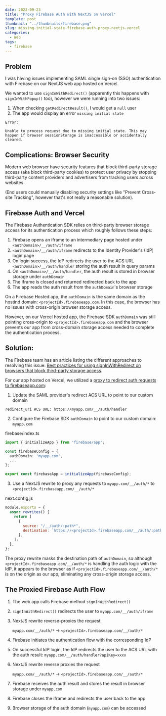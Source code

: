 ```yaml
---
date: 2023-09-23
title: "Proxy Firebase Auth with NextJS on Vercel"
template: post
thumbnail: "../thumbnails/firebase.png"
slug: missing-initial-state-firebase-auth-proxy-nextjs-vercel
categories:
  - Web
tags:
  - firebase
---
```


## Problem

I was having issues implementing SAML single sign-on (SSO) authentication with Firebase on our NextJS web app hosted on Vercel.

We wanted to use `signInWithRedirect()` (apparently this happens with `signInWithPopup()` too), however we were running into two issues:

1. When checking `getRedirectResult()`, I would get a `null` user
2. The app would display an error `missing initial state`

```terminal
Error:

Unable to process request due to missing initial state. This may happen if browser sessionStorage is inaccessible or accidentally cleared.
```

## Complications: Browser Security

Modern web browser have security features that block third-party storage access (aka block third-party cookies) to protect user privacy by stopping third-party content providers and advertisers from tracking users across websites.

(End users could manually disabling security settings like "Prevent Cross-site Tracking", however that's not really a reasonable solution).

## Firebase Auth and Vercel

The Firebase Authentication SDK relies on third-party browser storage access for its authentication process which roughly follows these steps:

1. Firebase opens an iframe to an intermediary page hosted under `<authDomain>/__/auth/iframe`
2. `<authDomain>/__/auth/iframe` redirects to the Identity Provider's (IdP) login page
3. On login success, the IdP redirects the user to the ACS URL `<authDomain>/__/auth/handler` storing the auth result in query params
4. On `<authDomain>/__/auth/handler`, the auth result is stored in browser storage under `authDomain`
5. The iframe is closed and returned redirected back to the app
6. The app reads the auth result from the `authDomain`'s browser storage

On a Firebase Hosted app, the `authDomain` is the same domain as the hostind domain: `<projectId>.firebaseapp.com`. In this case, the browser has no issues with cross-origin browser storage access.

However, on our Vercel hosted app, the Firebase SDK `authDomain` was still pointing cross-origin to `<projectId>.firebaseapp.com` and the browser prevents our app from cross-domain storage access needed to complete the authentication process.

## Solution:

The Firebase team has an article listing the different approaches to resolving this issue: <a href='https://firebase.google.com/docs/auth/web/redirect-best-practices' target="_blank" rel="noopener noreferrer">Best practices for using signInWithRedirect on browsers that block third-party storage access</a>.

For our app hosted on Vercel, we utilized a <a href='https://firebase.google.com/docs/auth/web/redirect-best-practices#proxy-requests' target="_blank" rel="noopener noreferrer">proxy to redirect auth requests to firebaseapp.com</a>:

1. Update the SAML provider's redirect ACS URL to point to our custom domain

```
redirect_uri ACS URL: https://myapp.com/__/auth/handler
```

2. Configure the Firebase SDK `authDomain` to point to our custom domain: `myapp.com`

<div class="filename">firebase/index.ts</div>

```ts
import { initializeApp } from 'firebase/app';

const firebaseConfig = {
  authDomain: 'myapp.com',
  ...
};

export const firebaseApp = initializeApp(firebaseConfig);
```

3. Use a NextJS rewrite to proxy any requests to `myapp.com/__/auth/*` to `<projectId>.firebaseapp.com/__/auth/*`

<div class="filename">next.config.js</div>

```js
module.exports = {
  async rewrites() {
    return [
      {
        source: "/__/auth/:path*",
        destination: `https://<projectId>.firebaseapp.com/__/auth/:path*`,
      },
    ];
  },
};
```

The proxy rewrite masks the destination path of `authDomain`, so although `<projectId>.firebaseapp.com/__/auth/*` is handling the auth logic with the IdP, it appears to the browser as if `<projectId>.firebaseapp.com/__/auth/*` is on the origin as our app, eliminating any cross-origin storage access.

## The Proxied Firebase Auth Flow

1. The web app calls Firebase method `signInWithRedirect()`
2. `signInWithRedirect()` redirects the user to `myapp.com/__/auth/iframe`
3. NextJS rewrite reverse-proxies the request

   `myapp.com/__/auth/*` -> `<projectId>.firebaseapp.com/__/auth/*`

4. Firebase initiates the authentication flow with the corresponding IdP
5. On successful IdP login, the IdP redirects the user to the ACS URL with the auth result: `myapp.com/__/auth/handler?apiKey=xxxx`
6. NextJS rewrite reverse proxies the request

   `myapp.com/__/auth/*` -> `<projectId>.firebaseapp.com/__/auth/*`

7. Firebase receives the auth result and stores the result in browser storage under `myapp.com`
8. Firebase closes the iframe and redirects the user back to the app
9. Browser storage of the auth domain (`myapp.com`) can be accessed

